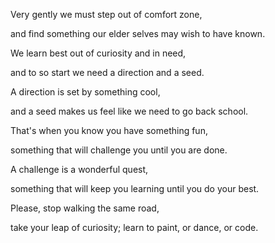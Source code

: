 Very gently we must step out of comfort zone,

and find something our elder selves may wish to have known.

We learn best out of curiosity and in need,

and to so start we need a direction and a seed.

A direction is set by something cool,

and a seed makes us feel like we need to go back school.

That's when you know you have something fun,

something that will challenge you until you are done.

A challenge is a wonderful quest,

something that will keep you learning until you do your best.

Please, stop walking the same road,

take your leap of curiosity; learn to paint, or dance, or code.
